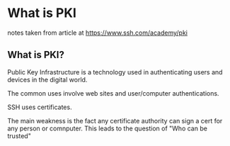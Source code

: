# What is PKI

notes taken from article at <https://www.ssh.com/academy/pki>

## What is PKI?

Public Key Infrastructure is a technology used in authenticating users and devices in the digital world.

The common uses involve web sites and user/computer authentications.

SSH uses certificates.

The main weakness is the fact any certificate authority can sign a cert for any person or comnputer. This leads to the question of "Who can be trusted"

